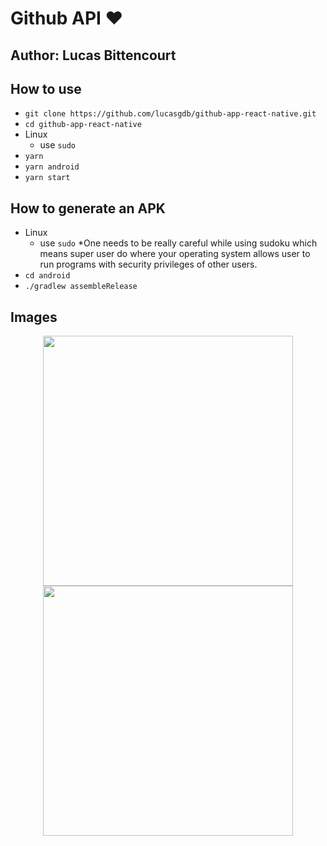 # Github API :heart:

## Author: Lucas Bittencourt

## How to use

- `git clone https://github.com/lucasgdb/github-app-react-native.git`
- `cd github-app-react-native`
- Linux
  - use `sudo`
- `yarn`
- `yarn android`
- `yarn start`

## How to generate an APK

- Linux
  - use `sudo`
  *One needs to be really careful while using sudoku which means super user do where your operating system allows user to run programs with security privileges of other users.
- `cd android`
- `./gradlew assembleRelease`

## Images

<p align="center">
  <img width="400" src="images/img01.jpg">
  <img width="400" src="images/img02.jpg">
</p>
